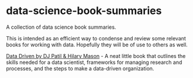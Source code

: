 # data-science-book-summaries
A collection of data science book summaries.

This is intended as an efficient way to condense and review some relevant books for working with data. Hopefully they will be of use to others as well.

[Data Driven by DJ Patil & Hilary Mason](https://github.com/Frentan/data-science-book-summaries/blob/master/data-driven-book-summary.md) - A neat little book that outlines the skills needed for a data scientist, frameworks for managing research and processes, and the steps to make a data-driven organization. 
